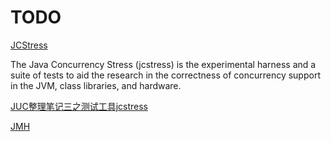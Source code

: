 # TODO

[JCStress](https://github.com/openjdk/jcstress)

The Java Concurrency Stress (jcstress) is the experimental harness and a suite of tests to aid the research in the correctness of concurrency support in the JVM, class libraries, and hardware.

[JUC整理笔记三之测试工具jcstress](https://juejin.cn/post/6844904170202333198)


[JMH](https://github.com/openjdk/jmh)


